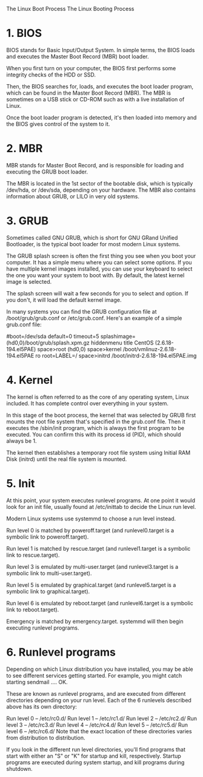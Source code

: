 The Linux Boot Process
The Linux Booting Process

# 1. BIOS
BIOS stands for Basic Input/Output System. In simple terms, the BIOS loads and executes the Master Boot Record (MBR) boot loader.

When you first turn on your computer, the BIOS first performs some integrity checks of the HDD or SSD.

Then, the BIOS searches for, loads, and executes the boot loader program, which can be found in the Master Boot Record (MBR). The MBR is sometimes on a USB stick or CD-ROM such as with a live installation of Linux.

Once the boot loader program is detected, it's then loaded into memory and the BIOS gives control of the system to it.

# 2. MBR
MBR stands for Master Boot Record, and is responsible for loading and executing the GRUB boot loader.

The MBR is located in the 1st sector of the bootable disk, which is typically /dev/hda, or /dev/sda, depending on your hardware. The MBR also contains information about GRUB, or LILO in very old systems.

# 3. GRUB
Sometimes called GNU GRUB, which is short for GNU GRand Unified Bootloader, is the typical boot loader for most modern Linux systems.

The GRUB splash screen is often the first thing you see when you boot your computer. It has a simple menu where you can select some options. If you have multiple kernel images installed, you can use your keyboard to select the one you want your system to boot with. By default, the latest kernel image is selected.

The splash screen will wait a few seconds for you to select and option. If you don't, it will load the default kernel image.

In many systems you can find the GRUB configuration file at /boot/grub/grub.conf or /etc/grub.conf. Here's an example of a simple grub.conf file:

#boot=/dev/sda
default=0
timeout=5
splashimage=(hd0,0)/boot/grub/splash.xpm.gz
hiddenmenu
title CentOS (2.6.18-194.el5PAE)
space>root (hd0,0)
space>kernel /boot/vmlinuz-2.6.18-194.el5PAE ro root=LABEL=/
space>initrd /boot/initrd-2.6.18-194.el5PAE.img

# 4. Kernel
The kernel is often referred to as the core of any operating system, Linux included. It has complete control over everything in your system.

In this stage of the boot process, the kernel that was selected by GRUB first mounts the root file system that's specified in the grub.conf file. Then it executes the /sbin/init program, which is always the first program to be executed. You can confirm this with its process id (PID), which should always be 1.

The kernel then establishes a temporary root file system using Initial RAM Disk (initrd) until the real file system is mounted.

# 5. Init
At this point, your system executes runlevel programs. At one point it would look for an init file, usually found at /etc/inittab to decide the Linux run level.

Modern Linux systems use systemmd to choose a run level instead.

Run level 0 is matched by poweroff.target (and runlevel0.target is a symbolic link to poweroff.target).

Run level 1 is matched by rescue.target (and runlevel1.target is a symbolic link to rescue.target).

Run level 3 is emulated by multi-user.target (and runlevel3.target is a symbolic link to multi-user.target).

Run level 5 is emulated by graphical.target (and runlevel5.target is a symbolic link to graphical.target).

Run level 6 is emulated by reboot.target (and runlevel6.target is a symbolic link to reboot.target).

Emergency is matched by emergency.target.
systemmd will then begin executing runlevel programs.

# 6. Runlevel programs
Depending on which Linux distribution you have installed, you may be able to see different services getting started. For example, you might catch starting sendmail …. OK.

These are known as runlevel programs, and are executed from different directories depending on your run level. Each of the 6 runlevels described above has its own directory:

Run level 0 – /etc/rc0.d/
Run level 1 – /etc/rc1.d/
Run level 2 – /etc/rc2.d/
Run level 3 – /etc/rc3.d/
Run level 4 – /etc/rc4.d/
Run level 5 – /etc/rc5.d/
Run level 6 – /etc/rc6.d/
Note that the exact location of these directories varies from distribution to distribution.

If you look in the different run level directories, you'll find programs that start with either an "S" or "K" for startup and kill, respectively. Startup programs are executed during system startup, and kill programs during shutdown.
